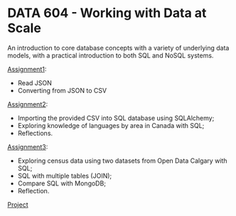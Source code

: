 # DATA 604 - Working with Data at Scale
An introduction to core database concepts with a variety of underlying data models, with a practical introduction to both SQL and NoSQL systems.

[Assignment1](Assignment-1.ipynb): 
- Read JSON 
- Converting from JSON to CSV


[Assignment2](Assignment-2.ipynb): 
- Importing the provided CSV into SQL database using SQLAlchemy;
- Exploring knowledge of languages by area in Canada with SQL;
- Reflections.

[Assignment3](Assignment-3.ipynb): 
- Exploring census data using two datasets from Open Data Calgary with SQL;
- SQL with multiple tables (JOIN);
- Compare SQL with MongoDB;
- Reflection.

  
[Project](Project.ipynb)
